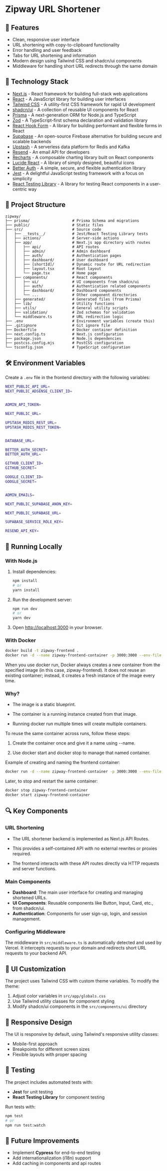 # Zipway URL Shortener

## 🚀 Features

- Clean, responsive user interface
- URL shortening with copy-to-clipboard functionality
- Error handling and user feedback
- Tabs for URL shortening and information
- Modern design using Tailwind CSS and shadcn/ui components
- Middleware for handling short URL redirects through the same domain

## 🔧 Technology Stack

- [Next.js](https://nextjs.org/) - React framework for building full-stack web applications
- [React](https://reactjs.org/) - A JavaScript library for building user interfaces
- [Tailwind CSS](https://tailwindcss.com/) - A utility-first CSS framework for rapid UI development
- [shadcn/ui](https://ui.shadcn.com/) - A collection of reusable UI components for React
- [Prisma](https://www.prisma.io/) - A next-generation ORM for Node.js and TypeScript
- [Zod](https://zod.dev/) - A TypeScript-first schema declaration and validation library
- [React Hook Form](https://react-hook-form.com/) - A library for building performant and flexible forms in React
- [Supabase](https://supabase.io/) - An open-source Firebase alternative for building secure and scalable backends
- [Upstash](https://upstash.com/) - A serverless data platform for Redis and Kafka
- [Resend](https://resend.com/) - An email API for developers
- [Recharts](https://recharts.org/) - A composable charting library built on React components
- [Lucide React](https://lucide.dev/) - A library of simply designed, beautiful icons
- [Better Auth](https://better-auth.dev/) - A simple, secure, and flexible authentication library
- [Jest](https://jestjs.io/) - A delightful JavaScript testing framework with a focus on simplicity
- [React Testing Library](https://testing-library.com/) - A library for testing React components in a user-centric way

## 📁 Project Structure

```
zipway/
├── prisma/                   # Prisma Schema and migrations
├── public/                   # Static files
├── src/                      # Source code
│   ├── __tests__/            # Jest/React Testing Library tests
│   ├── actions/              # Server-side actions
│   ├── app/                  # Next.js app directory with routes
│   │   ├── api/              # API routes
│   │   ├── admin/            # Admin dashboard
│   │   ├── auth/             # Authentication pages
│   │   ├── dashboard/        # User dashboard
│   │   ├── [shortId]/        # Dynamic route for URL redirection
│   │   ├── layout.tsx        # Root layout
│   │   └── page.tsx          # Home page
│   ├── components/           # React components
│   │   ├── ui/               # UI components from shadcn/ui
│   │   ├── auth/             # Authentication related components
│   │   ├── dashboard/        # Dashboard components
│   │   └── ...               # Other component directories
│   ├── generated/            # Generated files (from Prisma)
│   ├── lib/                  # Utility functions
│   ├── utils/                # General utility scripts
│   ├── validation/           # Zod schemas for validation
│   └── middleware.ts         # URL redirection logic
├── .env                      # Environment variables (create this)
├── .gitignore                # Git ignore file
├── Dockerfile                # Docker container definition
├── next.config.ts            # Next.js configuration
├── package.json              # Node.js dependencies
├── postcss.config.mjs        # PostCSS configuration
└── tsconfig.json             # TypeScript configuration
```

## 🛠️ Environment Variables

Create a `.env` file in the frontend directory with the following variables:

```bash
NEXT_PUBLIC_API_URL=
NEXT_PUBLIC_ADSENSE_CLIENT_ID=


ADMIN_API_TOKEN=

NEXT_PUBLIC_URL=

UPSTASH_REDIS_REST_URL=
UPSTASH_REDIS_REST_TOKEN=


DATABASE_URL=

BETTER_AUTH_SECRET=
BETTER_AUTH_URL=

GITHUB_CLIENT_ID=
GITHUB_SECRET=

GOOGLE_CLIENT_ID=
GOOGLE_SECRET=


ADMIN_EMAILS=

NEXT_PUBLIC_SUPABASE_ANON_KEY=

NEXT_PUBLIC_SUPABASE_URL=

SUPABASE_SERVICE_ROLE_KEY=

RESEND_API_KEY=
```

## 🚀 Running Locally

### With Node.js

1. Install dependencies:

   ```bash
   npm install
   # or
   yarn install
   ```

2. Run the development server:

   ```bash
   npm run dev
   # or
   yarn dev
   ```

3. Open [http://localhost:3000](http://localhost:3000) in your browser.

### With Docker

```bash
docker build -t zipway-frontend .
docker run -d --name zipway-frontend-container -p 3000:3000 --env-file .env zipway-frontend
```

When you use docker run, Docker always creates a new container from the specified image (in this case, zipway-frontend). It does not reuse an existing container; instead, it creates a fresh instance of the image every time.

### Why?

- The image is a static blueprint.

- The container is a running instance created from that image.

- Running docker run multiple times will create multiple containers.

To reuse the same container across runs, follow these steps:

1. Create the container once and give it a name using --name.

2. Use docker start and docker stop to manage that named container.

Example of creating and naming the frontend container:

```bash
docker run -d --name zipway-frontend-container -p 3000:3000 --env-file .env zipway-frontend
```

Later, to stop and restart the same container:

```bash
docker stop zipway-frontend-container
docker start zipway-frontend-container
```

## 🔍 Key Components

### URL Shortening

- The URL shortener backend is implemented as Next.js API Routes.

- This provides a self-contained API with no external rewrites or proxies required.

- The frontend interacts with these API routes directly via HTTP requests and server functions.

### Main Components

- **Dashboard**: The main user interface for creating and managing shortened URLs.
- **UI Components**: Reusable components like Button, Input, Card, etc., from shadcn/ui.
- **Authentication**: Components for user sign-up, login, and session management.

### Configuring Middleware

The middleware in `src/middleware.ts` is automatically detected and used by Vercel. It intercepts requests to your domain and redirects short URL requests to your backend API.

## 🎨 UI Customization

The project uses Tailwind CSS with custom theme variables. To modify the theme:

1. Adjust color variables in `src/app/globals.css`
2. Use Tailwind utility classes for component styling
3. Modify shadcn/ui components in the `src/components/ui` directory

## 📱 Responsive Design

The UI is responsive by default, using Tailwind's responsive utility classes:

- Mobile-first approach
- Breakpoints for different screen sizes
- Flexible layouts with proper spacing

## 🧪 Testing

The project includes automated tests with:

- **Jest** for unit testing
- **React Testing Library** for component testing

Run tests with:

```bash
npm test
# or
npm run test:watch
```

## 🚧 Future Improvements

- Implement **Cypress** for end-to-end testing
- Add internationalization (i18n) support
- Add caching in components and api routes
